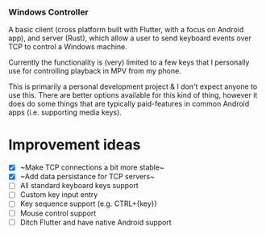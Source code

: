 ### Windows Controller

A basic client (cross platform built with Flutter, with a focus on Android app), and server (Rust), which allow a user to send keyboard events over TCP to control a Windows machine.

Currently the functionality is (very) limited to a few keys that I personally use for controlling playback in MPV from my phone.

This is primarily a personal development project & I don't expect anyone to use this. There are better options available for this kind of thing, however it does do some things that are typically paid-features in common Android apps (i.e. supporting media keys).
    
# Improvement ideas
- [x] ~Make TCP connections a bit more stable~
- [x] ~Add data persistance for TCP servers~
- [ ] All standard keyboard keys support
- [ ] Custom key input entry
- [ ] Key sequence support (e.g. CTRL+{key})
- [ ] Mouse control support
- [ ] Ditch Flutter and have native Android support
